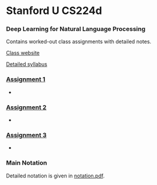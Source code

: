# Stanford U CS224d
### Deep Learning for Natural Language Processing

Contains worked-out class assignments with detailed notes.

[Class website](http://cs224d.stanford.edu/)

[Detailed syllabus](http://cs224d.stanford.edu/syllabus.html)

### [Assignment 1](assignment1/README.md)

-

### [Assignment 2](assignment2/README.md)

-

### [Assignment 3](assignment3/README.md)

-


### Main Notation

Detailed notation is given in [notation.pdf](notation.pdf).
